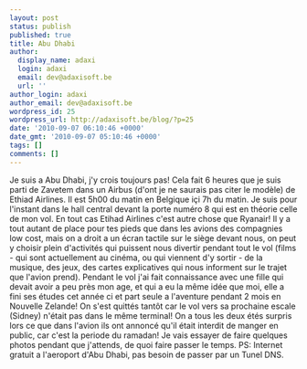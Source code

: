 ```yaml
---
layout: post
status: publish
published: true
title: Abu Dhabi
author:
  display_name: adaxi
  login: adaxi
  email: dev@adaxisoft.be
  url: ''
author_login: adaxi
author_email: dev@adaxisoft.be
wordpress_id: 25
wordpress_url: http://adaxisoft.be/blog/?p=25
date: '2010-09-07 06:10:46 +0000'
date_gmt: '2010-09-07 05:10:46 +0000'
tags: []
comments: []
---
```

Je suis a Abu Dhabi, j'y crois toujours pas! Cela fait 6 heures que je suis parti de Zavetem dans un Airbus (d'ont je ne saurais pas citer le modèle) de Ethiad Airlines. Il est 5h00 du matin en Belgique içi 7h du matin. Je suis pour l'instant dans le hall central devant la porte numéro 8 qui est en théorie celle de mon vol.
En tout cas Etihad Airlines c'est autre chose que Ryanair! Il y a tout autant de place pour tes pieds que dans les avions des compagnies low cost, mais on a droit a un écran tactile sur le siège devant nous, on peut y choisir plein d'activités qui puissent nous divertir pendant tout le vol (films - qui sont actuellement au cinéma, ou qui viennent d'y sortir - de la musique, des jeux, des cartes explicatives qui nous informent sur le trajet que l'avion prend).
Pendant le vol j'ai fait connaissance avec une fille qui devait avoir a peu près mon age, et qui a eu la même idée que moi, elle a fini ses études cet année ci et part seule a l'aventure pendant 2 mois en Nouvelle Zelande! On s'est quittés tantôt car le vol vers sa prochaine escale (Sidney) n'était pas dans le même terminal! On a tous les deux étés surpris lors ce que dans l'avion ils ont annoncé qu'il était interdit de manger en public, car c'est la periode du ramadan!
Je vais essayer de faire quelques photos pendant que j'attends, de quoi faire passer le temps.
PS: Internet gratuit a l'aeroport d'Abu Dhabi, pas besoin de passer par un Tunel DNS.
